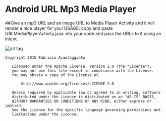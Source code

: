 # Android URL Mp3 Media Player
##Give an mp3 URL and an image URL to Media Player Activity and it will render a nice player for you!
USAGE: copy and paste URLMediaPlayerActivity.java into your code and pass the URLs to it using an intent.


![alt tag](https://raw.githubusercontent.com/avafab/URLMediaPlayer/master/screenshots/device-2015-02-28-223128.png)

```
Copyright 2015 Fabrizio Avantaggiato

   Licensed under the Apache License, Version 2.0 (the "License");
   you may not use this file except in compliance with the License.
   You may obtain a copy of the License at

       http://www.apache.org/licenses/LICENSE-2.0

   Unless required by applicable law or agreed to in writing, software
   distributed under the License is distributed on an "AS IS" BASIS,
   WITHOUT WARRANTIES OR CONDITIONS OF ANY KIND, either express or implied.
   See the License for the specific language governing permissions and
   limitations under the License.
   ```
